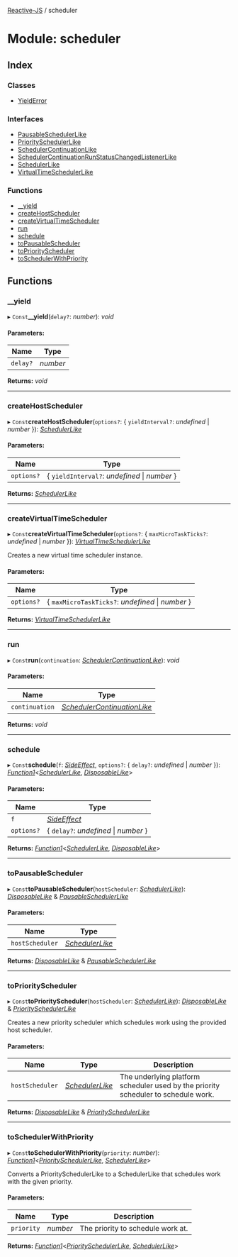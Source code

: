 [Reactive-JS](../README.md) / scheduler

# Module: scheduler

## Index

### Classes

* [YieldError](../classes/scheduler.yielderror.md)

### Interfaces

* [PausableSchedulerLike](../interfaces/scheduler.pausableschedulerlike.md)
* [PrioritySchedulerLike](../interfaces/scheduler.priorityschedulerlike.md)
* [SchedulerContinuationLike](../interfaces/scheduler.schedulercontinuationlike.md)
* [SchedulerContinuationRunStatusChangedListenerLike](../interfaces/scheduler.schedulercontinuationrunstatuschangedlistenerlike.md)
* [SchedulerLike](../interfaces/scheduler.schedulerlike.md)
* [VirtualTimeSchedulerLike](../interfaces/scheduler.virtualtimeschedulerlike.md)

### Functions

* [\_\_yield](scheduler.md#__yield)
* [createHostScheduler](scheduler.md#createhostscheduler)
* [createVirtualTimeScheduler](scheduler.md#createvirtualtimescheduler)
* [run](scheduler.md#run)
* [schedule](scheduler.md#schedule)
* [toPausableScheduler](scheduler.md#topausablescheduler)
* [toPriorityScheduler](scheduler.md#topriorityscheduler)
* [toSchedulerWithPriority](scheduler.md#toschedulerwithpriority)

## Functions

### \_\_yield

▸ `Const`**__yield**(`delay?`: *number*): *void*

#### Parameters:

Name | Type |
------ | ------ |
`delay?` | *number* |

**Returns:** *void*

___

### createHostScheduler

▸ `Const`**createHostScheduler**(`options?`: { `yieldInterval?`: *undefined* \| *number*  }): [*SchedulerLike*](../interfaces/scheduler.schedulerlike.md)

#### Parameters:

Name | Type |
------ | ------ |
`options?` | { `yieldInterval?`: *undefined* \| *number*  } |

**Returns:** [*SchedulerLike*](../interfaces/scheduler.schedulerlike.md)

___

### createVirtualTimeScheduler

▸ `Const`**createVirtualTimeScheduler**(`options?`: { `maxMicroTaskTicks?`: *undefined* \| *number*  }): [*VirtualTimeSchedulerLike*](../interfaces/scheduler.virtualtimeschedulerlike.md)

Creates a new virtual time scheduler instance.

#### Parameters:

Name | Type |
------ | ------ |
`options?` | { `maxMicroTaskTicks?`: *undefined* \| *number*  } |

**Returns:** [*VirtualTimeSchedulerLike*](../interfaces/scheduler.virtualtimeschedulerlike.md)

___

### run

▸ `Const`**run**(`continuation`: [*SchedulerContinuationLike*](../interfaces/scheduler.schedulercontinuationlike.md)): *void*

#### Parameters:

Name | Type |
------ | ------ |
`continuation` | [*SchedulerContinuationLike*](../interfaces/scheduler.schedulercontinuationlike.md) |

**Returns:** *void*

___

### schedule

▸ `Const`**schedule**(`f`: [*SideEffect*](functions.md#sideeffect), `options?`: { `delay?`: *undefined* \| *number*  }): [*Function1*](functions.md#function1)<[*SchedulerLike*](../interfaces/scheduler.schedulerlike.md), [*DisposableLike*](../interfaces/disposable.disposablelike.md)\>

#### Parameters:

Name | Type |
------ | ------ |
`f` | [*SideEffect*](functions.md#sideeffect) |
`options?` | { `delay?`: *undefined* \| *number*  } |

**Returns:** [*Function1*](functions.md#function1)<[*SchedulerLike*](../interfaces/scheduler.schedulerlike.md), [*DisposableLike*](../interfaces/disposable.disposablelike.md)\>

___

### toPausableScheduler

▸ `Const`**toPausableScheduler**(`hostScheduler`: [*SchedulerLike*](../interfaces/scheduler.schedulerlike.md)): [*DisposableLike*](../interfaces/disposable.disposablelike.md) & [*PausableSchedulerLike*](../interfaces/scheduler.pausableschedulerlike.md)

#### Parameters:

Name | Type |
------ | ------ |
`hostScheduler` | [*SchedulerLike*](../interfaces/scheduler.schedulerlike.md) |

**Returns:** [*DisposableLike*](../interfaces/disposable.disposablelike.md) & [*PausableSchedulerLike*](../interfaces/scheduler.pausableschedulerlike.md)

___

### toPriorityScheduler

▸ `Const`**toPriorityScheduler**(`hostScheduler`: [*SchedulerLike*](../interfaces/scheduler.schedulerlike.md)): [*DisposableLike*](../interfaces/disposable.disposablelike.md) & [*PrioritySchedulerLike*](../interfaces/scheduler.priorityschedulerlike.md)

Creates a new priority scheduler which schedules work using the provided
host scheduler.

#### Parameters:

Name | Type | Description |
------ | ------ | ------ |
`hostScheduler` | [*SchedulerLike*](../interfaces/scheduler.schedulerlike.md) | The underlying platform scheduler used by the priority scheduler to schedule work.    |

**Returns:** [*DisposableLike*](../interfaces/disposable.disposablelike.md) & [*PrioritySchedulerLike*](../interfaces/scheduler.priorityschedulerlike.md)

___

### toSchedulerWithPriority

▸ `Const`**toSchedulerWithPriority**(`priority`: *number*): [*Function1*](functions.md#function1)<[*PrioritySchedulerLike*](../interfaces/scheduler.priorityschedulerlike.md), [*SchedulerLike*](../interfaces/scheduler.schedulerlike.md)\>

Converts a PrioritySchedulerLike to a SchedulerLike that schedules work with the given priority.

#### Parameters:

Name | Type | Description |
------ | ------ | ------ |
`priority` | *number* | The priority to schedule work at.    |

**Returns:** [*Function1*](functions.md#function1)<[*PrioritySchedulerLike*](../interfaces/scheduler.priorityschedulerlike.md), [*SchedulerLike*](../interfaces/scheduler.schedulerlike.md)\>
